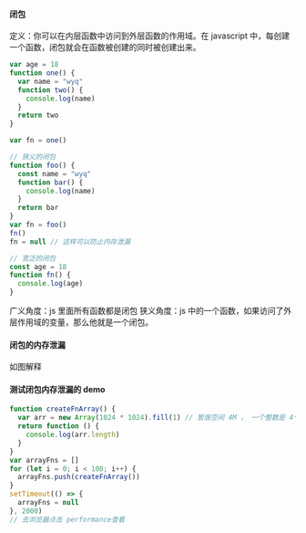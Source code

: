 #### 闭包

定义：你可以在内层函数中访问到外层函数的作用域。在 javascript 中，每创建一个函数，闭包就会在函数被创建的同时被创建出来。

```js
var age = 18
function one() {
  var name = "wyq"
  function two() {
    console.log(name)
  }
  return two
}

var fn = one()
```

```js
// 狭义的闭包
function foo() {
  const name = "wyq"
  function bar() {
    console.log(name)
  }
  return bar
}
var fn = foo()
fn()
fn = null // 这样可以防止内存泄漏

// 宽泛的闭包
const age = 18
function fn() {
  console.log(age)
}
```

广义角度：js 里面所有函数都是闭包
狭义角度：js 中的一个函数，如果访问了外层作用域的变量，那么他就是一个闭包。

#### 闭包的内存泄漏

如图解释

#### 测试闭包内存泄漏的 demo

```js
function createFnArray() {
  var arr = new Array(1024 * 1024).fill(1) // 暂居空间 4M ， 一个整数是 4个字节则 1024 * 1024 * 4 = 4M
  return function () {
    console.log(arr.length)
  }
}
var arrayFns = []
for (let i = 0; i < 100; i++) {
  arrayFns.push(createFnArray())
}
setTimeout(() => {
  arrayFns = null
}, 2000)
// 去浏览器点击 performance查看
```
